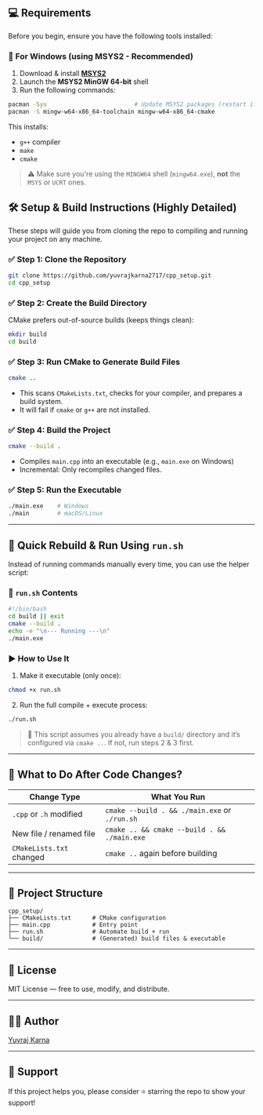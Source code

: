
## 💻 Requirements

Before you begin, ensure you have the following tools installed:

### 🔹 For Windows (using MSYS2 - Recommended)
1. Download & install [**MSYS2**](https://www.msys2.org/)
2. Launch the **MSYS2 MinGW 64-bit** shell
3. Run the following commands:

```bash
pacman -Syu                         # Update MSYS2 packages (restart if needed)
pacman -S mingw-w64-x86_64-toolchain mingw-w64-x86_64-cmake
````

This installs:

* `g++` compiler
* `make`
* `cmake`

> ⚠️ Make sure you're using the `MINGW64` shell (`mingw64.exe`), **not** the `MSYS` or `UCRT` ones.


## 🛠 Setup & Build Instructions (Highly Detailed)

These steps will guide you from cloning the repo to compiling and running your project on any machine.

### ✅ Step 1: Clone the Repository

```bash
git clone https://github.com/yuvrajkarna2717/cpp_setup.git
cd cpp_setup
```

### ✅ Step 2: Create the Build Directory

CMake prefers out-of-source builds (keeps things clean):

```bash
mkdir build
cd build
```

### ✅ Step 3: Run CMake to Generate Build Files

```bash
cmake ..
```

* This scans `CMakeLists.txt`, checks for your compiler, and prepares a build system.
* It will fail if `cmake` or `g++` are not installed.

### ✅ Step 4: Build the Project

```bash
cmake --build .
```

* Compiles `main.cpp` into an executable (e.g., `main.exe` on Windows)
* Incremental: Only recompiles changed files.

### ✅ Step 5: Run the Executable

```bash
./main.exe    # Windows
./main        # macOS/Linux
```

---

## 🚀 Quick Rebuild & Run Using `run.sh`

Instead of running commands manually every time, you can use the helper script:

### 📄 `run.sh` Contents

```bash
#!/bin/bash
cd build || exit
cmake --build .
echo -e "\n--- Running ---\n"
./main.exe
```

### ▶️ How to Use It

1. Make it executable (only once):

```bash
chmod +x run.sh
```

2. Run the full compile + execute process:

```bash
./run.sh
```

> 📝 This script assumes you already have a `build/` directory and it’s configured via `cmake ..`. If not, run steps 2 & 3 first.

---

## 🔁 What to Do After Code Changes?

| Change Type              | What You Run                                  |
| ------------------------ | --------------------------------------------- |
| `.cpp` or `.h` modified  | `cmake --build . && ./main.exe` or `./run.sh` |
| New file / renamed file  | `cmake .. && cmake --build . && ./main.exe`   |
| `CMakeLists.txt` changed | `cmake ..` again before building              |

---

## 📂 Project Structure

```
cpp_setup/
├── CMakeLists.txt      # CMake configuration
├── main.cpp            # Entry point
├── run.sh              # Automate build + run
└── build/              # (Generated) build files & executable
```

---

## 📜 License

MIT License — free to use, modify, and distribute.

---

## 👨‍💻 Author

[Yuvraj Karna](https://github.com/yuvrajkarna27)

---

## 🌟 Support

If this project helps you, please consider ⭐ starring the repo to show your support!
